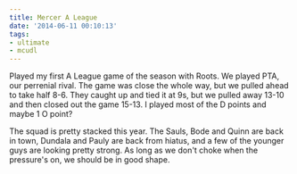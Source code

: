 ```yaml
---
title: Mercer A League
date: '2014-06-11 00:10:13'
tags:
- ultimate
- mcudl
---
```


Played my first A League game of the season with Roots. We played PTA, our perrenial rival. The game was close the whole way, but we pulled ahead to take half 8-6. They caught up and tied it at 9s, but we pulled away 13-10 and then closed out the game 15-13. I played most of the D points and maybe 1 O point? 

The squad is pretty stacked this year. The Sauls, Bode and Quinn are back in town, Dundala and Pauly are back from hiatus, and a few of the younger guys are looking pretty strong. As long as we don't choke when the pressure's on, we should be in good shape.

